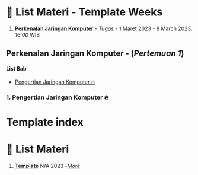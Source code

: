 # 🚀 List Materi - Template Weeks

1.  [**Perkenalan Jaringan Komputer**](#) - [_Tugas_]() - 1 Maret 2023 - 8 March 2023, _16:00_ WIB

## Perkenalan Jaringan Komputer - (_Pertemuan 1_)

#### List Bab

- [Pengertian Jaringan Komputer 🔥](#pengertian-jaringan-komputer-🔥)

### 1. Pengertian Jaringan Komputer 🔥

# Template index

# 🚀 List Materi

1.  [**Template**](#) N/A 2023 -[_More_](#)
